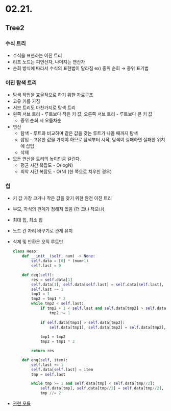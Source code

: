 # 02.21.

## Tree2

### 수식 트리

- 수식을 표현하는 이진 트리
- 리프 노드는 피연산자, 나머지는 연산자
- 순회 방식에 따라서 수식의 표현법이 달라짐 ex) 중위 순회 → 중위 표기법

### 이진 탐색 트리

- 탐색 작업을 효율적으로 하기 위한 자료구조
- 고유 키를 가짐
- 서브 트리도 마찬가지로 탐색 트리
- 왼쪽 서브 트리 - 루트보다 작은 키 값, 오른쪽 서브 트리 - 루트보다 큰 키 값
    - 중위 순회 시 오름차순
- 연산
    - 탐색 - 루트와 비교하며 같은 값을 갖는 루트가 나올 때까지 탐색
    - 삽입 - 고유한 값을 가져야 하므로 탐색부터 시작, 탐색이 실패하면 실패한 위치에 삽입
    - 삭제
- 모든 연산을 트리의 높이만큼 걸린다.
    - 평균 시간 복잡도 - O(logN)
    - 최악 시간 복잡도 - O(N) (한 쪽으로 치우친 경우)

### 힙

- 키 값 가장 크거나 작은 값을 찾기 위한 완전 이진 트리
- 부모, 자식의 관계가 정해져 있음 (더 크냐 작으냐)
- 최대 힙, 최소 힙
- 노드 간 자리 바꾸기로 관계 유지
- 삭제 및 반환은 오직 루트만
    
    ```python
    class Heap:
        def __init__(self, num) -> None:
            self.data = [0] * (num+1)
            self.last = 0
    
        def deq(self):
            res = self.data[1]
            self.data[1], self.data[self.last] = self.data[self.last], 0
            self.last -= 1
            tmp1 = 1
            tmp2 = tmp1 * 2
            while tmp2 < self.last:
                if tmp2 + 1 < self.last and self.data[tmp2] > self.data[tmp2+1]:
                    tmp2 += 1
                
                if self.data[tmp1] > self.data[tmp2]:
                    self.data[tmp1], self.data[tmp2] = self.data[tmp2], self.data[tmp1]
                
                tmp1 = tmp2
                tmp2 = tmp1 * 2
    
            return res
    
        def enq(self, item):
            self.last += 1
            self.data[self.last] = item
            tmp = self.last
    
            while tmp >= 1 and self.data[tmp] < self.data[tmp//2]:
                self.data[tmp], self.data[tmp//2] = self.data[tmp//2], self.data[tmp]
                tmp //= 2
    ```
    
- [관련 모듈](https://docs.python.org/ko/3/library/heapq.html)